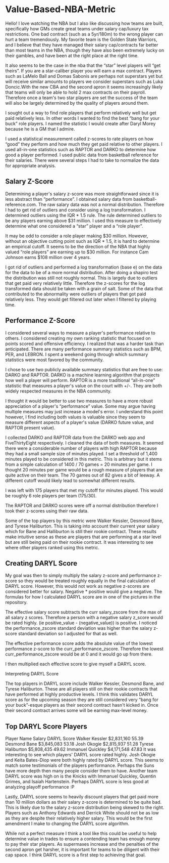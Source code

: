 # Value-Based-NBA-Metric

Hello! I love watching the NBA but I also like discussing how teams are built, specifically how GMs create great teams under salary cap/luxury tax restrictions. One bad contract (such as a 5yr/180m) to the wrong player can hurt a team tremendously. My favorite team is the Golden State Warriors, and I believe that they have managed their salary cap/contracts far better than most teams in the NBA, though they have also been extremely lucky on their gambles, and have been at the right place at the right time.

It also seems to be the case in the nba that the “star” level players will “get theirs”. If you are a star-caliber player you will earn a max contract. Players such as LaMelo Ball and Domas Sabonis are perhaps not superstars yet but will receive similar amounts to players we consider superstars such as Luka Doncic.With the new CBA and the second apron it seems increasingly likely that teams will only be able to hold 2 max contracts on their payroll. Therefore once a team's two star players are set the success of the team will also be largely determined by the quality of players around them.

I sought out a way to find role players that perform relatively well but get paid relatively less. In other words I wanted to find the best “bang for your buck” role players. I named the statistic I would create after Daryl Morey because he is a GM that I admire.

I used a statistical measurement called z-scores to rate players on how “good” they perform and how much they get paid relative to other players. I used all-in-one statistics such as RAPTOR and DARKO to determine how good a player performed. I used public data from basketball reference for their salaries. There were several steps I had to take to normalize the data for appropriate analysis.

## Salary Z-Score

Determining a player's salary z-score was more straightforward since it is less abstract than “performance”. I obtained salary data from basketball-reference.com. The raw salary data was not a normal distribution. Therefore I had to get rid of outliers and consider using a log transformation. 
I determined outliers using the IQR * 1.5 rule. The rule determined outliers to be any players earning above $31 million. I used this measure to effectively determine what one considered a “star” player and a “role player”.

It may be odd to consider a role player making $30 million. However, without an objective cutting point such as IQR * 1.5, it is hard to determine an empirical cutoff. It seems to be the direction of the NBA that highly valued “role players” are earning up to $30 million. For instance Cam Johnson earns $108 million over 4 years.

I got rid of outliers and performed a log transformation (base e) on the data for the data to be of a more normal distribution. After doing a shapiro test the distribution was still not roughly normal. This is largely due to outliers that get paid very relatively little. Therefore the z-scores for the log transformed data should be taken with a grain of salt. Some of the data that contributed to the abnormality were outliers of players that got paid relatively less. They would get filtered out later when I filtered by playing time.

## Performance Z-Score

I considered several ways to measure a player's performance relative to others. I considered creating my own ranking statistic that focused on points scored and offensive efficiency. I realized that was a harder task than anticipated. There are many performance summary statistics such as BPM, PER, and LEBRON. I spent a weekend going through which summary statistics were most favored by the community.

I chose to use two publicly available summary statistics that are free to use: DARKO and RAPTOR. DARKO is a machine learning algorithm that projects how well a player will perform. RAPTOR is a more traditional “all-in-one” statistic that measures a player's value on the court with +/-. They are both widely respected measures in the NBA community.

I thought it would be better to use two measures to have a more robust appreciation of a player's “performance” value. Some may argue having multiple measures may just increase a model's error. I understand this point however, I find including both values is valuable since they seem to measure different aspects of a player's value (DARKO future value, and RAPTOR present value).

I collected DARKO and RAPTOR data from the DARKO web app and FiveThirtyEight respectively. I cleaned the data of both measures. It seemed there were a considerable number of players with high RAPTOR because they had a small sample size of minutes played. I set a threshold of 1,400 minutes played to be considered in this metric. This is arbitrary but it stems from a simple calculation of 1400 / 70 games = 20 minutes per game. I thought 20 minutes per game would be a rough measure of players that are quite active on their team. The 70 games out of 82 gives a bit of leeway. A different cutoff would likely lead to somewhat different results.

I was left with 175 players that met my cutoff for minutes played. This would be roughly 6 role players per team (175/30).

The RAPTOR and DARKO scores were off a normal distribution therefore I took their z-scores using their raw data.

Some of the top players by this metric were Walker Kessler, Desmond Bane, and Tyrese Haliburton. This is taking into account their current year salary which for Bane and Halliburton is still their rookie contract. These results make intuitive sense as these are players that are performing at a star level but are still being paid on their rookie contract. It was interesting to see where other players ranked using this metric.

## Creating DARYL Score

My goal was then to simply multiply the salary z-score and performance z-score so they would be treated roughly equally in the final calculation of DARYL score. However, this would not work as negative z-scores are considered better for salary. Negative * positive would give a negative. The formulas for how I calculated DARYL score are in one of the pictures in the repository.

The effective salary score subtracts the curr salary_zscore from the max of all salary z scores. Therefore a person with a negative salary z_score would be rated highly. (ie positive_value - (negative_value)) is positive. I noticed the performance_zscore standard deviation was higher than the salary z-score standard deviation so I adjusted for that as well.

The effective performance score adds the absolute value of the lowest performance z-score to the curr_performance_zscore. Therefore the lowest curr_performance_zscore would be at 0 and it would go up from there.

I then multiplied each effective score to give myself a DARYL score.

Interpreting DARYL Score

The top players in DARYL score include Walker Kessler, Desmond Bane, and Tyrese Haliburton. These are all players still on their rookie contracts that have performed at highly productive levels. I think this validates DARYL score as for the upcoming season they are still considered very “bang for your buck”-esque players as their second contract hasn't kicked in. Once their second contract arrives some will be earning max-level money.

## Top DARYL Score Players

Player Name	Salary	DARYL Score
Walker Kessler	$2,831,160	55.39
Desmond Bane	$3,845,083	53.18
Josh Okogie	$2,815,937	51.28
Tyrese Haliburton	$5,808,435	49.62
Immanuel Quickley	$4,171,548	47.83
It was interesting to see which players' DARYL score rated highly. Josh Okogie and Keita Bates-Diop were both highly rated by DARYL score. This seems to match some testimonials of the players performance. Perhaps the Suns have more depth then many people consider them to have. Another team DARYL score was high on is the Knicks with Immanuel Quickley, Quentin Grimes, and Isaiah Hartenstein. Perhaps DARYL score is less good at analyzing playoff performance :P

Lastly, DARYL score seems to heavily discount players that get paid more than 10 million dollars as their salary z-score is determined to be quite bad. This is likely due to the salary z-score distribution being skewed to the right. Players such as Anthony Edwards and Derrick White should not be as low as they are despite their relatively higher salary. This would be the first amendment I make to changing the DARYL score algorithm.

While not a perfect measure I think a tool like this could be useful to help determine value in trades to ensure a contending team has enough money to pay their star players. As supermaxes increase and the penalties of the second apron get harsher, it is important for teams to be diligent with their cap space. I think DARYL score is a first step to achieving that goal.
